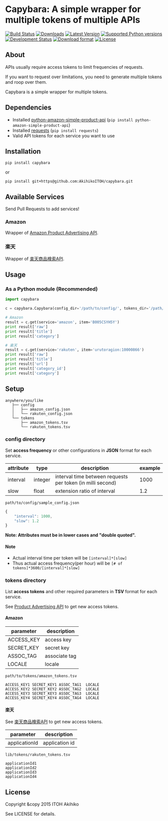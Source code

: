 # Capybara: A simple wrapper for multiple tokens of multiple APIs

[![Build Status](https://travis-ci.org/AkihikoITOH/capybara.svg?branch=master)](https://travis-ci.org/AkihikoITOH/capybara)
[![Downloads](https://pypip.in/download/capybara/badge.svg)](https://pypi.python.org/pypi/capybara/)
[![Latest Version](https://pypip.in/version/capybara/badge.svg)](https://pypi.python.org/pypi/capybara/)
[![Supported Python versions](https://pypip.in/py_versions/capybara/badge.svg)](https://pypi.python.org/pypi/capybara/)
[![Development Status](https://pypip.in/status/capybara/badge.svg)](https://pypi.python.org/pypi/capybara/)
[![Download format](https://pypip.in/format/capybara/badge.svg)](https://pypi.python.org/pypi/capybara/)
[![License](https://pypip.in/license/capybara/badge.svg)](https://pypi.python.org/pypi/capybara/)

## About
APIs usually require access tokens to limit frequencies of requests.

If you want to request over limitations, you need to generate multiple tokens and roop over them.

Capybara is a simple wrapper for multiple tokens.

## Dependencies

* Installed [python-amazon-simple-product-api](https://github.com/yoavaviram/python-amazon-simple-product-api) (`pip install python-amazon-simple-product-api`)
* Installed [requests](http://docs.python-requests.org/en/latest/) (`pip install requests`)
* Valid API tokens for each service you want to use

## Installation

```
pip install capybara
```

or 

```
pip install git+https@github.com:AkihikoITOH/capybara.git
```

## Available Services
Send Pull Requests to add services!

### Amazon
Wrapper of [Amazon Product Advertising API](https://affiliate.amazon.co.jp/gp/advertising/api/detail/main.html).

### 楽天
Wrapper of [楽天商品検索API](https://webservice.rakuten.co.jp/api/ichibaitemsearch/).

## Usage

### As a Python module (**Recommended**)

``` python
import capybara

c = capybara.Capybara(config_dir='/path/to/config/', tokens_dir='/path/to/tokens/')

# Amazon
result = c.get(service='amazon', item='B005CSYH5Y')
print result['raw']
print result['title']
print result['category']

# 楽天
result = c.get(service='rakuten', item='urutoragion:10000866')
print result['raw']
print result['title']
print result['url']
print result['category_id']
print result['category']
```

## Setup

```
anywhere/you/like
   ├── config
   │   ├── amazon_config.json
   │   └── rakuten_config.json
   └── tokens
       ├── amazon_tokens.tsv
       └── rakuten_tokens.tsv
```

### config directory

Set **access frequency** or other configurations in **JSON** format for each service.

|attribute|type|description|example|
|---------|----|-----------|-------|
|interval|integer|interval time between requests per token (in milli second)|1000|
|slow|float|extension ratio of interval|1.2|

`path/to/config/sample_config.json`

``` javascript
{
    "interval": 1000,
    "slow": 1.2
}
```

**Note: Attributes must be in lower cases and "double quoted".**

#### Note

* Actual interval time per token will be `[interval]*[slow]`
* Thus actual access frequency(per hour) will be `[# of tokens]*3600/[interval]*[slow]`

### tokens directory

List **access tokens** and other required parameters in **TSV** format for each service.

See [Product Advertising API](https://affiliate-program.amazon.com/gp/advertising/api/detail/main.html) to get new access tokens.

#### Amazon

|parameter|description|
|---------|-----------|
|ACCESS_KEY| access key |
|SECRET_KEY| secret key |
|ASSOC_TAG| associate tag |
|LOCALE| locale |

`path/to/tokens/amazon_tokens.tsv`

```
ACCESS_KEY1 SECRET_KEY1 ASSOC_TAG1  LOCALE
ACCESS_KEY2 SECRET_KEY2 ASSOC_TAG2  LOCALE
ACCESS_KEY3 SECRET_KEY3 ASSOC_TAG3  LOCALE
ACCESS_KEY4 SECRET_KEY4 ASSOC_TAG4  LOCALE
```

#### 楽天

See [楽天商品検索API](https://webservice.rakuten.co.jp/api/ichibaitemsearch/) to get new access tokens.

|parameter|description|
|---------|-----------|
|applicationId| application id |

`lib/tokens/rakuten_tokens.tsv`

```
applicationId1
applicationId2
applicationId3
applicationId4
```
## License

Copyright &copy 2015 ITOH Akihiko

See LICENSE for details.
